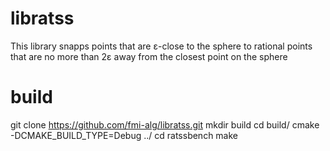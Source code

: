 # libratss
This library snapps points that are ε-close to the sphere to rational points that are no more than 2ε away from the closest point on the sphere


# build
git clone https://github.com/fmi-alg/libratss.git
mkdir build
cd build/
cmake -DCMAKE_BUILD_TYPE=Debug ../
cd ratssbench
make
